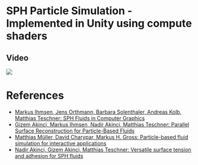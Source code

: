 # SPH Particle Simulation - Implemented in Unity using compute shaders
## Video
[![](http://img.youtube.com/vi/uaoT37-NhCE/0.jpg)](https://www.youtube.com/watch?v=uaoT37-NhCE)

# References
- [Markus Ihmsen, Jens Orthmann, Barbara Solenthaler, Andreas Kolb, Matthias Teschner: SPH Fluids in Computer Graphics](https://cg.informatik.uni-freiburg.de/publications/2014_EG_SPH_STAR.pdf)
- [Gizem Akinci, Markus Ihmsen, Nadir Akinci, Matthias Teschner: Parallel Surface Reconstruction for Particle-Based Fluids](http://citeseerx.ist.psu.edu/viewdoc/download?doi=10.1.1.227.4510&rep=rep1&type=pdf)
- [Matthias Müller, David Charypar, Markus H. Gross: Particle-based fluid simulation for interactive applications](https://matthias-research.github.io/pages/publications/sca03.pdf)
- [Nadir Akinci, Gizem Akinci, Matthias Teschner: Versatile surface tension and adhesion for SPH fluids](http://citeseerx.ist.psu.edu/viewdoc/download?doi=10.1.1.462.8293&rep=rep1&type=pdf)
